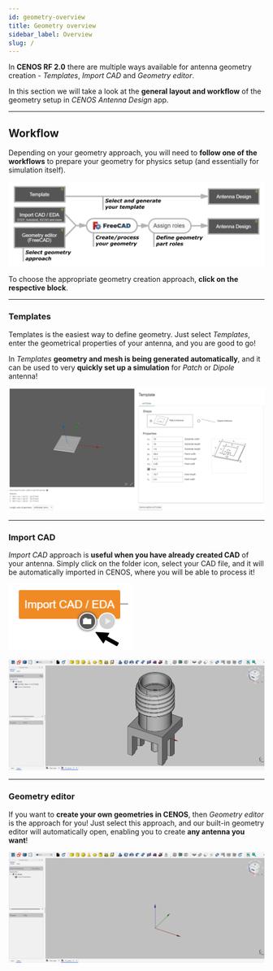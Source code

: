 ```yaml
---
id: geometry-overview
title: Geometry overview
sidebar_label: Overview
slug: /
---
```


In **CENOS RF 2.0** there are multiple ways available for antenna geometry creation - *Templates*, *Import CAD* and *Geometry editor*.

In this section we will take a look at the **general layout and workflow** of the geometry setup in *CENOS Antenna Design* app.

---

## Workflow

Depending on your geometry approach, you will need to **follow one of the workflows** to prepare your geometry for physics setup (and essentially for simulation itself).

![assets/overview/Untitled27.png](assets/overview/2.png)

To choose the appropriate geometry creation approach, **click on the respective block**.

---

### Templates

Templates is the easiest way to define geometry. Just select *Templates*, enter the geometrical properties of your antenna, and you are good to go! 

In *Templates* **geometry and mesh is being generated automatically**, and it can be used to very **quickly set up a simulation** for *Patch* or *Dipole* antenna!

![assets/quickstart/Untitled27.png](assets/overview/1.png)

---

### Import CAD

*Import CAD* approach is **useful when you have already created CAD** of your antenna. Simply click on the folder icon, select your CAD file, and it will be automatically imported in CENOS, where you will be able to process it!

<p align="center">

![assets/overview/Untitled27.png](assets/overview/3.png)

</p>

![assets/quickstart/Untitled27.png](assets/quickstart/33.png)

---

### Geometry editor

If you want to **create your own geometries in CENOS**, then *Geometry editor* is the approach for you! Just select this approach, and our built-in geometry editor will automatically open, enabling you to create **any antenna you want**!

![assets/quickstart/Untitled27.png](assets/quickstart/34.png)
